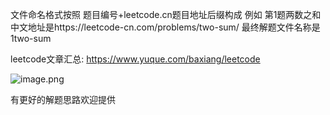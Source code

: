 

文件命名格式按照 题目编号+leetcode.cn题目地址后缀构成
例如 第1题两数之和 中文地址是https://leetcode-cn.com/problems/two-sum/
最终解题文件名称是1two-sum

leetcode文章汇总:
https://www.yuque.com/baxiang/leetcode

![image.png](https://pic.leetcode-cn.com/dd67fe832b1a611dcd6bceff4696280ecbf91f4bec94c10ece9def1ce6fd1aef-image.png)

有更好的解题思路欢迎提供
